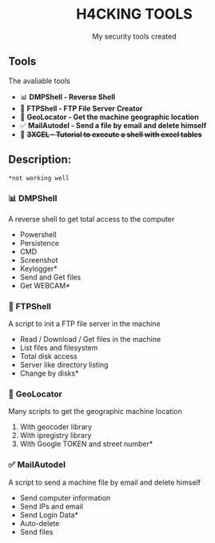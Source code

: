 <h1 align="center">
<br>
  <!--<img src="documents/logo2.png" alt="Whonfollow" width="350">-->
  H4CKING TOOLS
<br>
</h1>

<p align="center">My security tools created</p>
<!--
<p align="center">
  <a href="https://opensource.org/licenses/MIT">
    <img src="https://img.shields.io/badge/License-MIT-blue.svg" alt="License MIT">
  </a>
</p>
-->

<!--
## SCREEN
<p align="center">
  <img src="UI-UX/1.png" width="200" title="Login">
</p>
-->

## Tools
The avaliable tools
- 📊 **DMPShell - Reverse Shell**
- 📄 **FTPShell - FTP File Server Creator**
- 🎯 **GeoLocator - Get the machine geographic location**
- ✅ **MailAutodel - Send a file by email and delete himself**
- 🏅 ~~**3XCEL - Tutorial to execute a shell with excel tables**~~

## Description:
`*not working well`

### 📊 **DMPShell**
A reverse shell to get total access to the computer
- Powershell
- Persistence
- CMD
- Screenshot
- Keylogger*
- Send and Get files
- Get WEBCAM*  

### 📄 **FTPShell**
A script to init a FTP file server in  the machine
- Read / Download / Get files in the machine
- List files and filesystem
- Total disk access
- Server like directory listing
- Change by disks*  

### 🎯 **GeoLocator**
Many scripts to get the geographic machine location
1. With geocoder library
2. With ipregistry library
3. With Google TOKEN and street number*  

### ✅ **MailAutodel**
A script to send a machine file by email and delete himself
- Send computer information
- Send IPs and email
- Send Login Data*
- Auto-delete
- Send files  

<!--## License
This project is licensed under the MIT License - see the [LICENSE](https://opensource.org/licenses/MIT) page for details.-->

